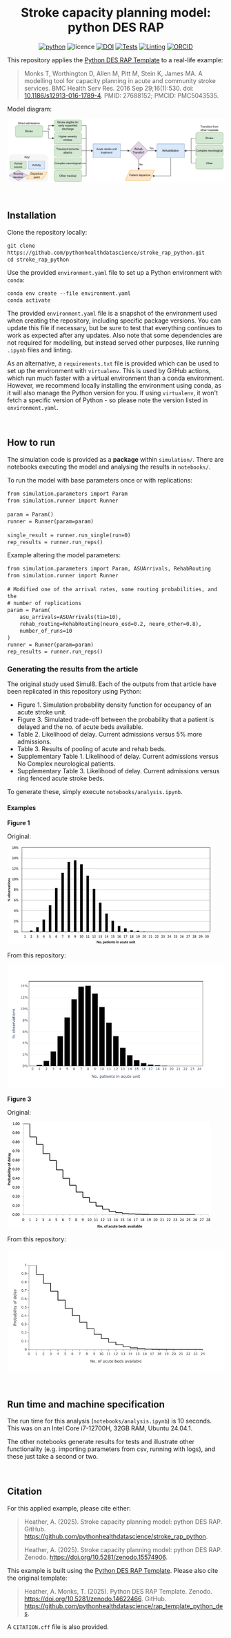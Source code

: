 <div align="center">

# Stroke capacity planning model: python DES RAP

[![python](https://img.shields.io/badge/-Python_3.13.1-blue?logo=python&logoColor=white)](https://www.python.org/)
![licence](https://img.shields.io/badge/🛡️_Licence-MIT-green.svg?labelColor=gray)
[![DOI](https://zenodo.org/badge/DOI/10.5281/zenodo.15574906.svg)](https://doi.org/10.5281/zenodo.15574906)
[![Tests](https://github.com/pythonhealthdatascience/stroke_rap_python/actions/workflows/tests.yaml/badge.svg)](https://github.com/pythonhealthdatascience/stroke_rap_python/actions/workflows/tests.yaml)
[![Linting](https://github.com/pythonhealthdatascience/stroke_rap_python/actions/workflows/lint.yaml/badge.svg)](https://github.com/pythonhealthdatascience/stroke_rap_python/actions/workflows/lint.yaml)
[![ORCID](https://img.shields.io/badge/ORCID_Amy_Heather-0000--0002--6596--3479-A6CE39?&logo=orcid&logoColor=white)](https://orcid.org/0000-0002-6596-3479)

</div>

This repository applies the [Python DES RAP Template](https://github.com/pythonhealthdatascience/rap_template_python_des) to a real-life example:

> Monks T, Worthington D, Allen M, Pitt M, Stein K, James MA. A modelling tool for capacity planning in acute and community stroke services. BMC Health Serv Res. 2016 Sep 29;16(1):530. doi: [10.1186/s12913-016-1789-4](https://doi.org/10.1186/s12913-016-1789-4). PMID: 27688152; PMCID: PMC5043535.

Model diagram:

![](images/stroke_rehab_design.png)

<br>

## Installation

Clone the repository locally:

```
git clone https://github.com/pythonhealthdatascience/stroke_rap_python.git
cd stroke_rap_python
```

Use the provided `environment.yaml` file to set up a Python environment with `conda`:

```
conda env create --file environment.yaml
conda activate
```

The provided `environment.yaml` file is a snapshot of the environment used when creating the repository, including specific package versions. You can update this file if necessary, but be sure to test that everything continues to work as expected after any updates. Also note that some dependencies are not required for modelling, but instead served other purposes, like running `.ipynb` files and linting.

As an alternative, a `requirements.txt` file is provided which can be used to set up the environment with `virtualenv`. This is used by GitHub actions, which run much faster with a virtual environment than a conda environment. However, we recommend locally installing the environment using conda, as it will also manage the Python version for you. If using `virtualenv`, it won't fetch a specific version of Python - so please note the version listed in `environment.yaml`.

<br>

## How to run

The simulation code is provided as a **package** within `simulation/`. There are notebooks executing the model and analysing the results in `notebooks/`.

To run the model with base parameters once or with replications:

```
from simulation.parameters import Param
from simulation.runner import Runner

param = Param()
runner = Runner(param=param)

single_result = runner.run_single(run=0)
rep_results = runner.run_reps()
```

Example altering the model parameters:

```
from simulation.parameters import Param, ASUArrivals, RehabRouting
from simulation.runner import Runner

# Modified one of the arrival rates, some routing probabilities, and the
# number of replications
param = Param(
    asu_arrivals=ASUArrivals(tia=10),
    rehab_routing=RehabRouting(neuro_esd=0.2, neuro_other=0.8),
    number_of_runs=10
)
runner = Runner(param=param)
rep_results = runner.run_reps()
```

### Generating the results from the article

The original study used Simul8. Each of the outputs from that article have been replicated in this repository using Python:

* Figure 1. Simulation probability density function for occupancy of an acute stroke unit.
* Figure 3. Simulated trade-off between the probability that a patient is delayed and the no. of acute beds available.
* Table 2. Likelihood of delay. Current admissions versus 5% more admissions.
* Table 3. Results of pooling of acute and rehab beds.
* Supplementary Table 1. Likelihood of delay. Current admissions versus No Complex neurological patients.
* Supplementary Table 3. Likelihood of delay. Current admissions versus ring fenced acute stroke beds.

To generate these, simply execute `notebooks/analysis.ipynb`.

#### Examples

**Figure 1**

Original:

![](docs/article/fig1.png)

From this repository:

![](outputs/figure1_asu.png)

**Figure 3**

Original:

![](docs/article/fig3.png)

From this repository:

![](outputs/figure3_asu.png)

<br>

## Run time and machine specification

The run time for this analysis (`notebooks/analysis.ipynb`) is 10 seconds. This was on an Intel Core i7-12700H, 32GB RAM, Ubuntu 24.04.1.

The other notebooks generate results for tests and illustrate other functionality (e.g. importing parameters from csv, running with logs), and these just take a second or two.

<br>

## Citation

For this applied example, please cite either:

> Heather, A. (2025). Stroke capacity planning model: python DES RAP. GitHub. https://github.com/pythonhealthdatascience/stroke_rap_python.
>
> Heather, A. (2025). Stroke capacity planning model: python DES RAP. Zenodo. https://doi.org/10.5281/zenodo.15574906.

This example is built using the [Python DES RAP Template](https://github.com/pythonhealthdatascience/rap_template_python_des). Please also cite the original template:

> Heather, A. Monks, T. (2025). Python DES RAP Template. Zenodo. https://doi.org/10.5281/zenodo.14622466. GitHub. https://github.com/pythonhealthdatascience/rap_template_python_des.

A `CITATION.cff` file is also provided.
